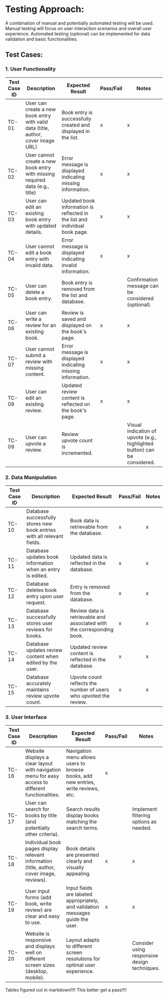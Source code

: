 # Testing Approach:

A combination of manual and potentially automated testing will be used.
Manual testing will focus on user interaction scenarios and overall user experience.
Automated testing (optional) can be implemented for data validation and basic functionalities.

## Test Cases:

### 1. User Functionality
| Test Case ID	| Description	| Expected Result	| Pass/Fail	| Notes |
| ----------- | ----------- | ----------- | ----------- | ----------- |
| TC-01	|	User can create a new book entry with valid data (title, author, cover image URL)	|	Book entry is successfully created and displayed in the list.	|	x |	x |
| TC-02	|	User cannot create a new book entry with missing required data (e.g., title)	|	Error message is displayed indicating missing information.	|	x |	x |
| TC-03	|	User can edit an existing book entry with updated details.	|	Updated book information is reflected in the list and individual book page.	|	x |	x |
| TC-04	|	User cannot edit a book entry with invalid data.	|	Error message is displayed indicating invalid information.	|	x |	x |
| TC-05	|	User can delete a book entry.	| Book entry is removed from the list and database.	|	|	Confirmation message can be considered (optional). |
| TC-06	|	User can write a review for an existing book.	|	Review is saved and displayed on the book's page.	|	x |	x |
| TC-07	|	User cannot submit a review with missing content.	|	Error message is displayed indicating missing information.	|	x |	x |
| TC-08	|	User can edit an existing review.	|	Updated review content is reflected on the book's page.	|	x |	x |
| TC-09	|	User can upvote a review.	| Review upvote count is incremented.	| 	|	Visual indication of upvote (e.g., highlighted button) can be considered.	|

### 2. Data Manipulation
| Test Case ID	| Description	| Expected Result	| Pass/Fail	| Notes |
| ----------- | ----------- | ----------- | ----------- | ----------- |
| TC-10	|	Database successfully stores new book entries with all relevant fields.	|	Book data is retrievable from the database.	|	x |	x |
| TC-11	|	Database updates book information when an entry is edited.	|	Updated data is reflected in the database.	|	x |	x |
| TC-12	|	Database deletes book entry upon user request.	|	Entry is removed from the database.	|	x |	x |
| TC-13	|	Database successfully stores user reviews for books.	|	Review data is retrievable and associated with the corresponding book.	|	x |	x |
| TC-14	|	Database updates review content when edited by the user.	|	Updated review content is reflected in the database.	|	x |	x |
| TC-15	|	Database accurately maintains review upvote count.	|	Upvote count reflects the number of users who upvoted the review.	|	x |	x |


### 3. User Interface
| Test Case ID	| Description	| Expected Result	| Pass/Fail	| Notes |
| ----------- | ----------- | ----------- | ----------- | ----------- |
| TC-16	|	Website displays a clear layout with navigation menu for easy access to different functionalities.	|	Navigation menu allows users to browse books, add new entries, write reviews, etc.	|	x |	
| TC-17	|	User can search for books by title (and potentially other criteria).	|	Search results display books matching the search terms.	|	|		Implement filtering options as needed.
| TC-18	|	Individual book pages display relevant information (title, author, cover image, reviews).	|	Book details are presented clearly and visually appealing.	|	x |	x |
| TC-19	|	User input forms (add book, write review) are clear and easy to use.	|	Input fields are labeled appropriately, and validation messages guide the user.	|	x |	x |		
| TC-20	|	Website is responsive and displays well on different screen sizes (desktop, mobile).	|	Layout adapts to different screen resolutions for optimal user experience.	|	|		Consider using responsive design techniques.	|


Tables figured out in markdown!!!!
This better get a pass!!!!
